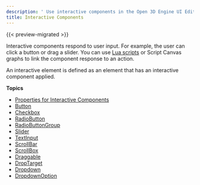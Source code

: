 ```yaml
---
description: ' Use interactive components in the Open 3D Engine UI Editor. '
title: Interactive Components
---
```


{{< preview-migrated >}}

Interactive components respond to user input. For example, the user can click a button or drag a slider. You can use [Lua scripts](/docs/user-guide/interactivity/user-interface/editor/loading-canvases-lua.md) or Script Canvas graphs to link the component response to an action.

An interactive element is defined as an element that has an interactive component applied.

**Topics**
+ [Properties for Interactive Components](/docs/user-guide/interactivity/user-interface/editor/components-interactive-properties.md)
+ [Button](/docs/user-guide/interactivity/user-interface/editor/components-button.md)
+ [Checkbox](/docs/user-guide/interactivity/user-interface/editor/checkbox-components.md)
+ [RadioButton](/docs/user-guide/interactivity/user-interface/editor/components-radiobutton.md)
+ [RadioButtonGroup](/docs/user-guide/interactivity/user-interface/editor/components-radiobuttongroup.md)
+ [Slider](/docs/user-guide/interactivity/user-interface/editor/slider-components.md)
+ [TextInput](/docs/user-guide/interactivity/user-interface/editor/components-textinput.md)
+ [ScrollBar](/docs/user-guide/interactivity/user-interface/editor/components-scrollbar.md)
+ [ScrollBox](/docs/user-guide/interactivity/user-interface/editor/components-scrollbox.md)
+ [Draggable](/docs/user-guide/interactivity/user-interface/editor/components-draggable.md)
+ [DropTarget](/docs/user-guide/interactivity/user-interface/editor/components-drop-target.md)
+ [Dropdown](/docs/user-guide/interactivity/user-interface/editor/components-dropdown.md)
+ [DropdownOption](/docs/user-guide/interactivity/user-interface/editor/components-dropdownoption.md)
